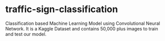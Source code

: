 # traffic-sign-classification
Classification based Machine Learning Model using Convolutional Neural Network. It is a Kaggle Dataset and contains 50,000 plus images to train and test our model. 
